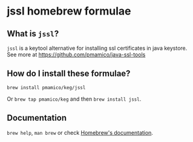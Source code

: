 # jssl homebrew formulae

## What is `jssl`?

`jssl` is a keytool alternative for installing ssl certificates in java keystore.  
See more at https://github.com/pmamico/java-ssl-tools

## How do I install these formulae?

`brew install pmamico/keg/jssl`

Or `brew tap pmamico/keg` and then `brew install jssl`.

## Documentation

`brew help`, `man brew` or check [Homebrew's documentation](https://docs.brew.sh).
